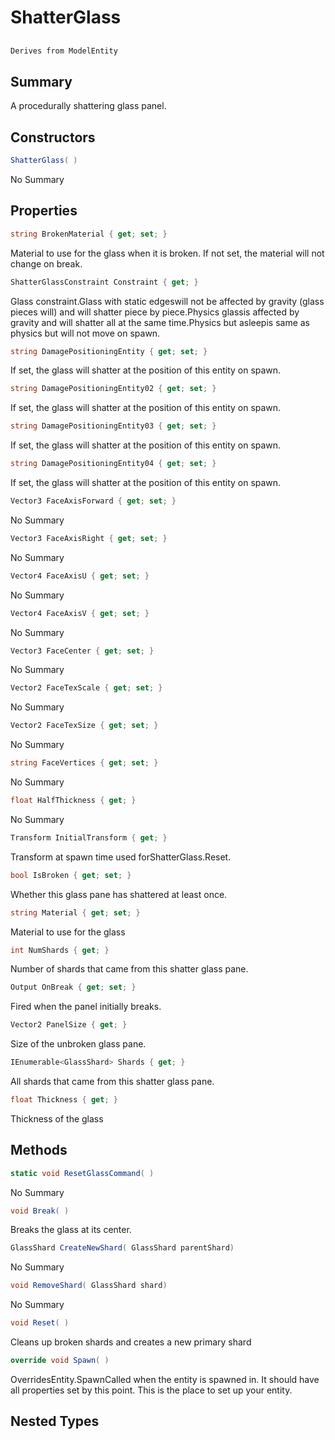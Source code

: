 # ShatterGlass

## 
```c#
Derives from ModelEntity
```

## Summary

A procedurally shattering glass panel.
## Constructors

```c#
ShatterGlass( ) 
```
No Summary
## Properties

```c#
string BrokenMaterial { get; set; } 
```
Material to use for the glass when it is broken. If not set, the material will not change on break.
```c#
ShatterGlassConstraint Constraint { get; } 
```
Glass constraint.Glass with static edgeswill not be affected by gravity (glass pieces will) and will shatter piece by piece.Physics glassis affected by gravity and will shatter all at the same time.Physics but asleepis same as physics but will not move on spawn.
```c#
string DamagePositioningEntity { get; set; } 
```
If set, the glass will shatter at the position of this entity on spawn.
```c#
string DamagePositioningEntity02 { get; set; } 
```
If set, the glass will shatter at the position of this entity on spawn.
```c#
string DamagePositioningEntity03 { get; set; } 
```
If set, the glass will shatter at the position of this entity on spawn.
```c#
string DamagePositioningEntity04 { get; set; } 
```
If set, the glass will shatter at the position of this entity on spawn.
```c#
Vector3 FaceAxisForward { get; set; } 
```
No Summary
```c#
Vector3 FaceAxisRight { get; set; } 
```
No Summary
```c#
Vector4 FaceAxisU { get; set; } 
```
No Summary
```c#
Vector4 FaceAxisV { get; set; } 
```
No Summary
```c#
Vector3 FaceCenter { get; set; } 
```
No Summary
```c#
Vector2 FaceTexScale { get; set; } 
```
No Summary
```c#
Vector2 FaceTexSize { get; set; } 
```
No Summary
```c#
string FaceVertices { get; set; } 
```
No Summary
```c#
float HalfThickness { get; } 
```
No Summary
```c#
Transform InitialTransform { get; } 
```
Transform at spawn time used forShatterGlass.Reset.
```c#
bool IsBroken { get; set; } 
```
Whether this glass pane has shattered at least once.
```c#
string Material { get; set; } 
```
Material to use for the glass
```c#
int NumShards { get; } 
```
Number of shards that came from this shatter glass pane.
```c#
Output OnBreak { get; set; } 
```
Fired when the panel initially breaks.
```c#
Vector2 PanelSize { get; } 
```
Size of the unbroken glass pane.
```c#
IEnumerable<GlassShard> Shards { get; } 
```
All shards that came from this shatter glass pane.
```c#
float Thickness { get; } 
```
Thickness of the glass
## Methods

```c#
static void ResetGlassCommand( ) 
```
No Summary
```c#
void Break( ) 
```
Breaks the glass at its center.
```c#
GlassShard CreateNewShard( GlassShard parentShard) 
```
No Summary
```c#
void RemoveShard( GlassShard shard) 
```
No Summary
```c#
void Reset( ) 
```
Cleans up broken shards and creates a new primary shard
```c#
override void Spawn( ) 
```
OverridesEntity.SpawnCalled when the entity is spawned in. It should have all properties set by this point.
This is the place to set up your entity.
## Nested Types

